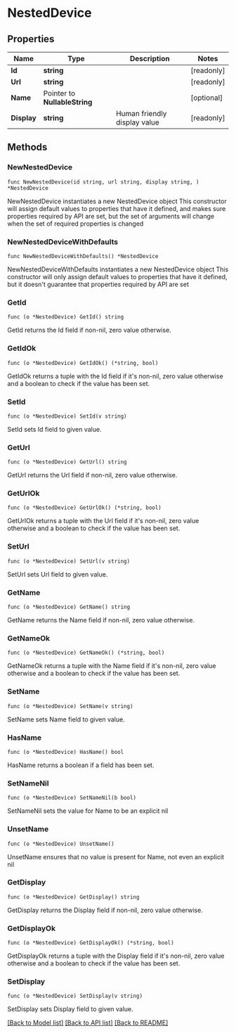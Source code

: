 # NestedDevice

## Properties

Name | Type | Description | Notes
------------ | ------------- | ------------- | -------------
**Id** | **string** |  | [readonly] 
**Url** | **string** |  | [readonly] 
**Name** | Pointer to **NullableString** |  | [optional] 
**Display** | **string** | Human friendly display value | [readonly] 

## Methods

### NewNestedDevice

`func NewNestedDevice(id string, url string, display string, ) *NestedDevice`

NewNestedDevice instantiates a new NestedDevice object
This constructor will assign default values to properties that have it defined,
and makes sure properties required by API are set, but the set of arguments
will change when the set of required properties is changed

### NewNestedDeviceWithDefaults

`func NewNestedDeviceWithDefaults() *NestedDevice`

NewNestedDeviceWithDefaults instantiates a new NestedDevice object
This constructor will only assign default values to properties that have it defined,
but it doesn't guarantee that properties required by API are set

### GetId

`func (o *NestedDevice) GetId() string`

GetId returns the Id field if non-nil, zero value otherwise.

### GetIdOk

`func (o *NestedDevice) GetIdOk() (*string, bool)`

GetIdOk returns a tuple with the Id field if it's non-nil, zero value otherwise
and a boolean to check if the value has been set.

### SetId

`func (o *NestedDevice) SetId(v string)`

SetId sets Id field to given value.


### GetUrl

`func (o *NestedDevice) GetUrl() string`

GetUrl returns the Url field if non-nil, zero value otherwise.

### GetUrlOk

`func (o *NestedDevice) GetUrlOk() (*string, bool)`

GetUrlOk returns a tuple with the Url field if it's non-nil, zero value otherwise
and a boolean to check if the value has been set.

### SetUrl

`func (o *NestedDevice) SetUrl(v string)`

SetUrl sets Url field to given value.


### GetName

`func (o *NestedDevice) GetName() string`

GetName returns the Name field if non-nil, zero value otherwise.

### GetNameOk

`func (o *NestedDevice) GetNameOk() (*string, bool)`

GetNameOk returns a tuple with the Name field if it's non-nil, zero value otherwise
and a boolean to check if the value has been set.

### SetName

`func (o *NestedDevice) SetName(v string)`

SetName sets Name field to given value.

### HasName

`func (o *NestedDevice) HasName() bool`

HasName returns a boolean if a field has been set.

### SetNameNil

`func (o *NestedDevice) SetNameNil(b bool)`

 SetNameNil sets the value for Name to be an explicit nil

### UnsetName
`func (o *NestedDevice) UnsetName()`

UnsetName ensures that no value is present for Name, not even an explicit nil
### GetDisplay

`func (o *NestedDevice) GetDisplay() string`

GetDisplay returns the Display field if non-nil, zero value otherwise.

### GetDisplayOk

`func (o *NestedDevice) GetDisplayOk() (*string, bool)`

GetDisplayOk returns a tuple with the Display field if it's non-nil, zero value otherwise
and a boolean to check if the value has been set.

### SetDisplay

`func (o *NestedDevice) SetDisplay(v string)`

SetDisplay sets Display field to given value.



[[Back to Model list]](../README.md#documentation-for-models) [[Back to API list]](../README.md#documentation-for-api-endpoints) [[Back to README]](../README.md)


